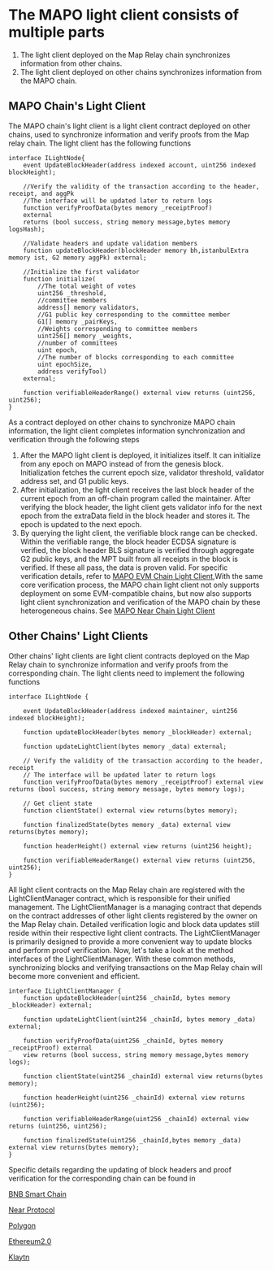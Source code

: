 # The MAPO light client consists of multiple parts

1. The light client deployed on the Map Relay chain synchronizes information from other chains.
2. The light client deployed on other chains synchronizes information from the MAPO chain.



## MAPO Chain's Light Client

The MAPO chain's light client is a light client contract deployed on other chains, used to synchronize information and verify proofs from the Map relay chain. The light client has the following functions

```
interface ILightNode{
    event UpdateBlockHeader(address indexed account, uint256 indexed blockHeight);

    //Verify the validity of the transaction according to the header, receipt, and aggPk
    //The interface will be updated later to return logs
    function verifyProofData(bytes memory _receiptProof)
    external
    returns (bool success, string memory message,bytes memory logsHash);

    //Validate headers and update validation members
    function updateBlockHeader(blockHeader memory bh,istanbulExtra memory ist, G2 memory aggPk) external;

    //Initialize the first validator
    function initialize(
        //The total weight of votes
        uint256 _threshold,
        //committee members
        address[] memory validators,
        //G1 public key corresponding to the committee member
        G1[] memory _pairKeys,
        //Weights corresponding to committee members
        uint256[] memory _weights,
        //number of committees
        uint epoch,
        //The number of blocks corresponding to each committee
        uint epochSize,
        address verifyTool)
    external;

    function verifiableHeaderRange() external view returns (uint256, uint256);
}
```

As a contract deployed on other chains to synchronize MAPO chain information, the light client completes information synchronization and verification through the following steps

1. After the MAPO light client is deployed, it initializes itself. It can initialize from any epoch on MAPO instead of from the genesis block. Initialization fetches the current epoch size, validator threshold, validator address set, and G1 public keys.
2. After initialization, the light client receives the last block header of the current epoch from an off-chain program called the maintainer. After verifying the block header, the light client gets validator info for the next epoch from the extraData field in the block header and stores it. The epoch is updated to the next epoch.
3. By querying the light client, the verifiable block range can be checked. Within the verifiable range, the block header ECDSA signature is verified, the block header BLS signature is verified through aggregate G2 public keys, and the MPT built from all receipts in the block is verified. If these all pass, the data is proven valid.
For specific verification details, refer to [MAPO EVM Chain Light Client](https://docs.mapprotocol.io/develop/light-client/mapo-light-client/evm),With the same core verification process, the MAPO chain light client not only supports deployment on some EVM-compatible chains, but now also supports light client synchronization and verification of the MAPO chain by these heterogeneous chains. See [MAPO Near Chain Light Client](https://docs.mapprotocol.io/develop/light-client/mapo-light-client/near)

## Other Chains' Light Clients

Other chains' light clients are light client contracts deployed on the Map Relay chain to synchronize information and verify proofs from the corresponding chain. The light clients need to implement the following functions
```
interface ILightNode {

    event UpdateBlockHeader(address indexed maintainer, uint256 indexed blockHeight);

    function updateBlockHeader(bytes memory _blockHeader) external;

    function updateLightClient(bytes memory _data) external;

    // Verify the validity of the transaction according to the header, receipt
    // The interface will be updated later to return logs
    function verifyProofData(bytes memory _receiptProof) external view returns (bool success, string memory message, bytes memory logs);

    // Get client state
    function clientState() external view returns(bytes memory);

    function finalizedState(bytes memory _data) external view returns(bytes memory);

    function headerHeight() external view returns (uint256 height);

    function verifiableHeaderRange() external view returns (uint256, uint256);
}
```

All light client contracts on the Map Relay chain are registered with the LightClientManager contract, which is responsible for their unified management. The LightClientManager is a managing contract that depends on the contract addresses of other light clients registered by the owner on the Map Relay chain. Detailed verification logic and block data updates still reside within their respective light client contracts. The LightClientManager is primarily designed to provide a more convenient way to update blocks and perform proof verification. Now, let's take a look at the method interfaces of the LightClientManager. With these common methods, synchronizing blocks and verifying transactions on the Map Relay chain will become more convenient and efficient.
```
interface ILightClientManager {
    function updateBlockHeader(uint256 _chainId, bytes memory _blockHeader) external;

    function updateLightClient(uint256 _chainId, bytes memory _data) external;

    function verifyProofData(uint256 _chainId, bytes memory _receiptProof) external
    view returns (bool success, string memory message,bytes memory logs);

    function clientState(uint256 _chainId) external view returns(bytes memory);

    function headerHeight(uint256 _chainId) external view returns (uint256);

    function verifiableHeaderRange(uint256 _chainId) external view returns (uint256, uint256);

    function finalizedState(uint256 _chainId,bytes memory _data) external view returns(bytes memory);
}

```

Specific details regarding the updating of block headers and proof verification for the corresponding chain can be found in

[BNB Smart Chain](https://docs.mapprotocol.io/develop/light-client/light-clients/bsc)

[Near Protocol](https://docs.mapprotocol.io/develop/light-client/light-clients/near)

[Polygon](https://docs.mapprotocol.io/develop/light-client/light-clients/matic)

[Ethereum2.0](https://docs.mapprotocol.io/develop/light-client/light-clients/eth2)

[Klaytn](https://docs.mapprotocol.io/develop/light-client/light-clients/klaytn)

